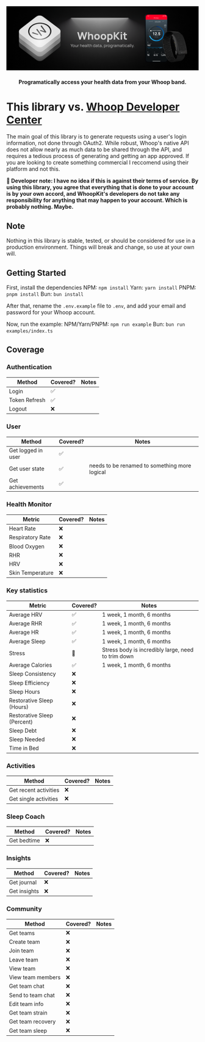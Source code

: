 <span align="center">
	<img src="branding/banner.png">
</span>

<h4 align="center">Programatically access your health data from your Whoop band.</h4>

# This library vs. [Whoop Developer Center](https://developer.whoop.com/docs/introduction)
The main goal of this library is to generate requests using a user's login information, not done through OAuth2. While robust, Whoop's native API does not allow nearly as much data to be shared through the API, and requires a tedious process of generating and getting an app approved. If you are looking to create something commercial I reccomend using their platform and not this.

**🚧 Developer note: I have no idea if this is against their terms of service. By using this library, you agree that everything that is done to your account is by your own accord, and WhoopKit's developers do not take any responsibility for anything that may happen to your account. Which is probably nothing. Maybe.**

## Note
Nothing in this library is stable, tested, or should be considered for use in a production environment. Things will break and change, so use at your own will.

## Getting Started
First, install the dependencies
NPM: `npm install`
Yarn: `yarn install`
PNPM: `pnpm install`
Bun: `bun install`

After that, rename the `.env.example` file to `.env`, and add your email and password for your Whoop account.

Now, run the example:
NPM/Yarn/PNPM: `npm run example`
Bun: `bun run examples/index.ts`
## Coverage

### Authentication
| Method | Covered? | Notes |
| ------ | -------- | ----- |
| Login | ✅ | |
| Token Refresh | ✅ | |
| Logout | ❌ | |

### User
| Method | Covered? | Notes |
| ------ | -------- | ----- |
| Get logged in user | ✅ | |
| Get user state | ✅ | needs to be renamed to something more logical |
| Get achievements | ✅ | |

### Health Monitor
| Metric | Covered? | Notes |
| ------ | -------- | ----- |
| Heart Rate | ❌  | |
| Respiratory Rate | ❌  | |
| Blood Oxygen | ❌  | |
| RHR | ❌  | |
| HRV | ❌  | |
| Skin Temperature | ❌  | |

### Key statistics
| Metric | Covered? | Notes |
| ------ | -------- | ----- |
| Average HRV | ✅  | 1 week, 1 month, 6 months |
| Average RHR | ✅  | 1 week, 1 month, 6 months |
| Average HR | ✅  | 1 week, 1 month, 6 months |
| Average Sleep | ✅  | 1 week, 1 month, 6 months |
| Stress | 🚧  | Stress body is incredibly large, need to trim down |
| Average Calories | ✅  | 1 week, 1 month, 6 months |
| Sleep Consistency | ❌  | |
| Sleep Efficiency | ❌  | |
| Sleep Hours | ❌  | |
| Restorative Sleep (Hours) | ❌  | |
| Restorative Sleep (Percent) | ❌  | |
| Sleep Debt | ❌  | |
| Sleep Needed | ❌  | |
| Time in Bed | ❌  | |

### Activities
| Method | Covered? | Notes |
| ------ | -------- | ----- |
| Get recent activities | ❌ | |
| Get single activities | ❌ | |


### Sleep Coach
| Method | Covered? | Notes |
| ------ | -------- | ----- |
| Get bedtime | ❌ | |

### Insights
| Method | Covered? | Notes |
| ------ | -------- | ----- |
| Get journal | ❌ | |
| Get insights | ❌ | |

### Community
| Method | Covered? | Notes |
| ------ | -------- | ----- |
| Get teams | ❌ | |
| Create team | ❌ | |
| Join team | ❌ | |
| Leave team | ❌ | |
| View team | ❌ | |
| View team members | ❌ | |
| Get team chat | ❌ | |
| Send to team chat | ❌ | |
| Edit team info | ❌ | |
| Get team strain | ❌ | |
| Get team recovery | ❌ | |
| Get team sleep | ❌ | |







